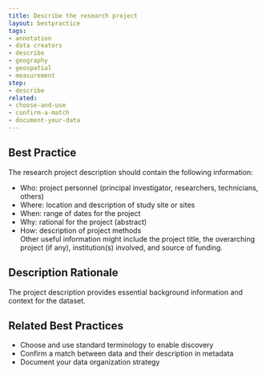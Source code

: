 ```yaml
---
title: Describe the research project
layout: bestpractice
tags:
- annotation
- data creators
- describe
- geography
- geospatial
- measurement
step:
- describe
related:
- choose-and-use
- confirm-a-match
- document-your-data
---
```

## Best Practice
The research project description should contain the following information:

- Who: project personnel (principal investigator, researchers, technicians, others)
- Where: location and description of study site or sites
- When: range of dates for the project
- Why: rational for the project (abstract)
- How: description of project methods  
Other useful information might include the project title, the overarching project (if any), institution(s) involved, and source of funding.

## Description Rationale
The project description provides essential background information and context for the dataset.

## Related Best Practices
- Choose and use standard terminology to enable discovery
- Confirm a match between data and their description in metadata
- Document your data organization strategy
